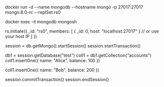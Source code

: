 
docker run -d --name mongodb --hostname mongo -p 27017:27017 mongo:8.0-rc --replSet rs0

docker exec -it mongodb mongosh

rs.initiate({
  _id: "rs0",
  members: [
    { _id: 0, host: "localhost:27017" }  // or use your host IP
  ]
})


session = db.getMongo().startSession()
session.startTransaction()

db1 = session.getDatabase("test")
coll1 = db1.getCollection("accounts")
coll1.insertOne({ name: "Alice", balance: 100 })

coll1.insertOne({ name: "Bob", balance: 200 })

session.commitTransaction()
session.endSession()
